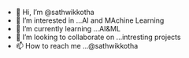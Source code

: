 - 👋 Hi, I’m @sathwikkotha
- 👀 I’m interested in ...AI and MAchine Learning
- 🌱 I’m currently learning ...AI&ML
- 💞️ I’m looking to collaborate on ...intresting projects
- 📫 How to reach me ...@sathwikkotha

<!---
sathwikkotha/sathwikkotha is a ✨ special ✨ repository because its `README.md` (this file) appears on your GitHub profile.
You can click the Preview link to take a look at your changes.
--->
